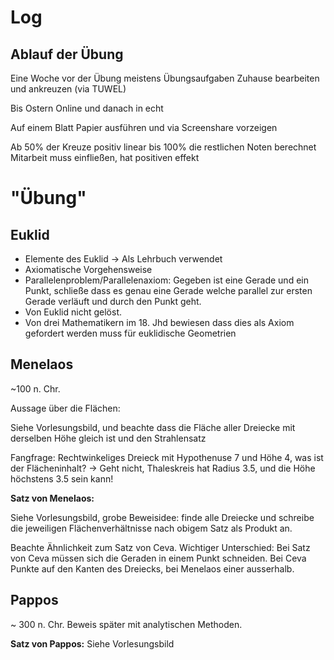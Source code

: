 # Log

## Ablauf der Übung

Eine Woche vor der Übung meistens Übungsaufgaben
Zuhause bearbeiten und ankreuzen (via TUWEL)

Bis Ostern Online und danach in echt

Auf einem Blatt Papier ausführen und via Screenshare vorzeigen

Ab 50% der Kreuze positiv
linear bis 100% die restlichen Noten berechnet
Mitarbeit muss einfließen, hat positiven effekt

# "Übung"

## Euklid

- Elemente des Euklid -> Als Lehrbuch verwendet
- Axiomatische Vorgehensweise
- Parallelenproblem/Parallelenaxiom: Gegeben ist eine Gerade und ein Punkt, schließe dass es genau eine Gerade welche parallel zur ersten Gerade verläuft und durch den Punkt geht.
- Von Euklid nicht gelöst.
- Von drei Mathematikern im 18. Jhd bewiesen dass dies als Axiom gefordert werden muss für euklidische Geometrien

## Menelaos

~100 n. Chr.

Aussage über die Flächen:

Siehe Vorlesungsbild, und beachte dass die Fläche aller Dreiecke mit derselben Höhe gleich ist und den Strahlensatz

Fangfrage: Rechtwinkeliges Dreieck mit Hypothenuse $7$ und Höhe $4$, was ist der Flächeninhalt? $\to$  Geht nicht, Thaleskreis hat Radius $3.5$, und die Höhe höchstens $3.5$ sein kann!

**Satz von Menelaos:**

Siehe Vorlesungsbild, grobe Beweisidee: finde alle Dreiecke und schreibe die jeweiligen Flächenverhältnisse nach obigem Satz als Produkt an.

Beachte Ähnlichkeit zum Satz von Ceva. Wichtiger Unterschied: Bei Satz von Ceva müssen sich die Geraden in einem Punkt schneiden. Bei Ceva Punkte auf den Kanten des Dreiecks, bei Menelaos einer ausserhalb. 

## Pappos

~ 300 n. Chr.
Beweis später mit analytischen Methoden.

**Satz von Pappos:**
Siehe Vorlesungsbild
